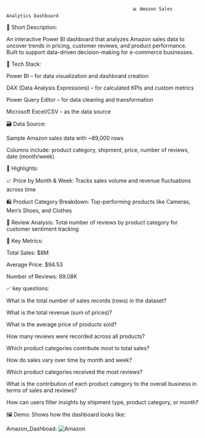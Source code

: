                                                   📊 Amazon Sales Analytics Dashboard

📝 Short Description:

An interactive Power BI dashboard that analyzes Amazon sales data to uncover trends in pricing, customer reviews, and product performance. Built to support data-driven decision-making for e-commerce businesses.

🧰 Tech Stack:

Power BI – for data visualization and dashboard creation

DAX (Data Analysis Expressions) – for calculated KPIs and custom metrics

Power Query Editor – for data cleaning and transformation

Microsoft Excel/CSV – as the data source

🗃️ Data Source:

Sample Amazon sales data with ~89,000 rows

Columns include: product category, shipment, price, number of reviews, date (month/week)

🌟 Highlights:

📈 Price by Month & Week: Tracks sales volume and revenue fluctuations across time

🛍️ Product Category Breakdown: Top-performing products like Cameras, Men’s Shoes, and Clothes

🧾 Review Analysis: Total number of reviews by product category for customer sentiment tracking

🎯 Key Metrics:

Total Sales: $8M

Average Price: $94.53

Number of Reviews: 89.08K

✅ key questions:

What is the total number of sales records (rows) in the dataset?

What is the total revenue (sum of prices)?

What is the average price of products sold?

How many reviews were recorded across all products?

Which product categories contribute most to total sales?

How do sales vary over time by month and week?

Which product categories received the most reviews?

What is the contribution of each product category to the overall business in terms of sales and reviews?

How can users filter insights by shipment type, product category, or month?

🖼️ Demo:
Shows how the dashboard looks like:

Amazon_Dashboad: ![Amazon](https://github.com/user-attachments/assets/12f3e1f8-b07c-485c-8e6e-a6e93b2e734d)


